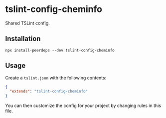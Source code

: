 # tslint-config-cheminfo

Shared TSLint config.

## Installation

```console
npx install-peerdeps --dev tslint-config-cheminfo
```

## Usage

Create a `tslint.json` with the following contents:

```json
{
  "extends": "tslint-config-cheminfo"
}
```

You can then customize the config for your project by changing rules in this file.
